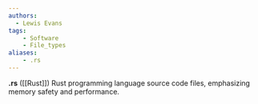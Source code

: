 ```yaml
---
authors:
  - Lewis Evans
tags:
    - Software
    - File_types
aliases:
    - .rs
---
```

**.rs** ([[Rust]]) Rust programming language source code files, emphasizing memory safety and performance.
